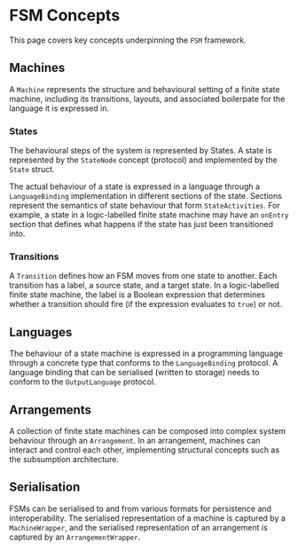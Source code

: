 # FSM Concepts

This page covers key concepts underpinning the ``FSM`` framework.

## Machines

A ``Machine`` represents the structure and behavioural setting
of a finite state machine, including its transitions, layouts,
and associated boilerpate for the language it is expressed in.

### States

The behavioural steps of the system is represented by States.
A state is represented by the ``StateNode`` concept (protocol)
and implemented by the ``State`` struct.

The actual behaviour of a state is expressed in a language
through a ``LanguageBinding`` implementation in different
sections of the state.  Sections represent the semantics
of state behaviour that form ``StateActivities``.
For example, a state in a logic-labelled finite state machine
may have an `onEntry` section that defines what happens
if the state has just been transitioned into.

### Transitions

A ``Transition`` defines how an FSM moves from one state to another.
Each transition has a label, a source state, and a target state.
In a logic-labelled finite state machine, the label is a Boolean
expression that determines whether a transition should fire
(if the expression evaluates to `true`) or not.

## Languages

The behaviour of a state machine is expressed in a programming
language through a concrete type that conforms to the
``LanguageBinding`` protocol.  A language binding that can
be serialised (written to storage) needs to conform to the
``OutputLanguage`` protocol.

## Arrangements

A collection of finite state machines can be composed into
complex system behaviour through an ``Arrangement``.
In an arrangement, machines can interact and control
each other, implementing structural concepts such as
the subsumption architecture.

## Serialisation

FSMs can be serialised to and from various formats
for persistence and interoperability.
The serialised representation of a machine is captured by
a ``MachineWrapper``, and the serialised representation
of an arrangement is captured by an ``ArrangementWrapper``.
